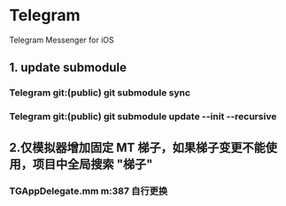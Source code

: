 # Telegram
Telegram Messenger for iOS

## 1. update submodule
### Telegram git:(public) git submodule sync
### Telegram git:(public) git submodule update --init --recursive

## 2.仅模拟器增加固定 MT 梯子，如果梯子变更不能使用，项目中全局搜索 "梯子"
### TGAppDelegate.mm m:387 自行更换


